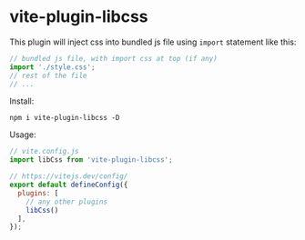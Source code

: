 # vite-plugin-libcss

This plugin will inject css into bundled js file using `import` statement like this:

```js
// bundled js file, with import css at top (if any)
import './style.css';
// rest of the file
// ...
```

Install:

```
npm i vite-plugin-libcss -D
```

Usage:

```js
// vite.config.js
import libCss from 'vite-plugin-libcss';

// https://vitejs.dev/config/
export default defineConfig({
  plugins: [
    // any other plugins
    libCss()
  ],
});
```